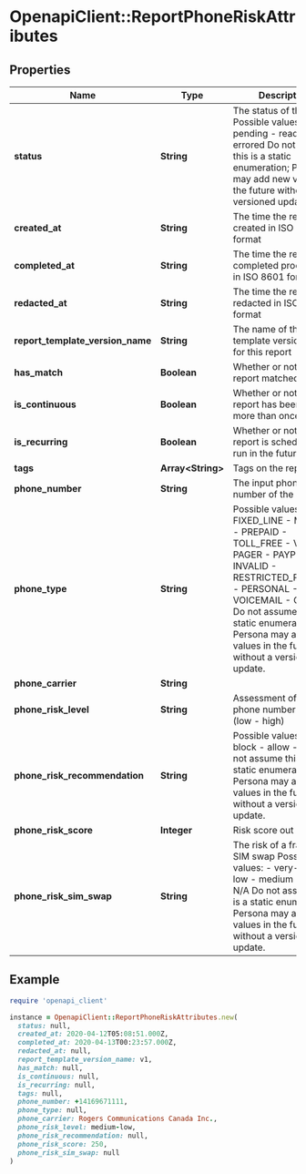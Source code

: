 # OpenapiClient::ReportPhoneRiskAttributes

## Properties

| Name | Type | Description | Notes |
| ---- | ---- | ----------- | ----- |
| **status** | **String** | The status of the report  Possible values: - pending - ready - errored  Do not assume this is a static enumeration; Persona may add new values in the future without a versioned update. | [optional] |
| **created_at** | **String** | The time the report was created in ISO 8601 format | [optional] |
| **completed_at** | **String** | The time the report completed processing in ISO 8601 format | [optional] |
| **redacted_at** | **String** | The time the report was redacted in ISO 8601 format | [optional] |
| **report_template_version_name** | **String** | The name of the report template version used for this report | [optional] |
| **has_match** | **Boolean** | Whether or not the report matched | [optional] |
| **is_continuous** | **Boolean** | Whether or not this report has been run more than once | [optional] |
| **is_recurring** | **Boolean** | Whether or not this report is scheduled to run in the future | [optional] |
| **tags** | **Array&lt;String&gt;** | Tags on the report | [optional] |
| **phone_number** | **String** | The input phone number of the search | [optional] |
| **phone_type** | **String** | Possible values: - FIXED_LINE - MOBILE - PREPAID - TOLL_FREE - VOIP - PAGER - PAYPHONE - INVALID - RESTRICTED_PREMIUM - PERSONAL - VOICEMAIL - OTHER  Do not assume this is a static enumeration; Persona may add new values in the future without a versioned update. | [optional] |
| **phone_carrier** | **String** |  | [optional] |
| **phone_risk_level** | **String** | Assessment of the phone number&#39;s risk (low - high) | [optional] |
| **phone_risk_recommendation** | **String** | Possible values: - block - allow - flag  Do not assume this is a static enumeration; Persona may add new values in the future without a versioned update. | [optional] |
| **phone_risk_score** | **Integer** | Risk score out of 1000 | [optional] |
| **phone_risk_sim_swap** | **String** | The risk of a fraudulent SIM swap  Possible values: - very-low - low - medium - high - N/A  Do not assume this is a static enumeration; Persona may add new values in the future without a versioned update. | [optional] |

## Example

```ruby
require 'openapi_client'

instance = OpenapiClient::ReportPhoneRiskAttributes.new(
  status: null,
  created_at: 2020-04-12T05:08:51.000Z,
  completed_at: 2020-04-13T00:23:57.000Z,
  redacted_at: null,
  report_template_version_name: v1,
  has_match: null,
  is_continuous: null,
  is_recurring: null,
  tags: null,
  phone_number: +14169671111,
  phone_type: null,
  phone_carrier: Rogers Communications Canada Inc.,
  phone_risk_level: medium-low,
  phone_risk_recommendation: null,
  phone_risk_score: 250,
  phone_risk_sim_swap: null
)
```

